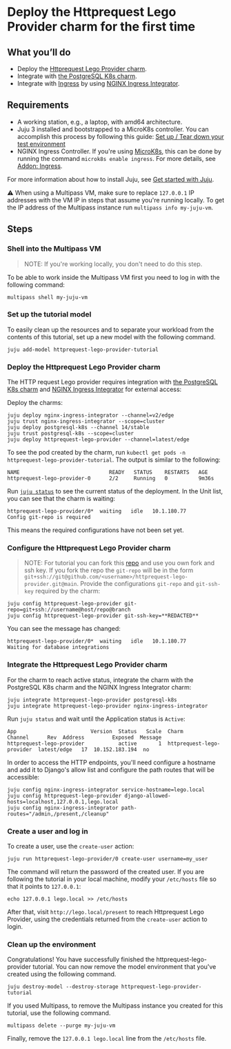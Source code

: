 # Deploy the Httprequest Lego Provider charm for the first time

## What you’ll do

- Deploy the [Httprequest Lego Provider charm](https://charmhub.io/httprequest-lego-provider).
- Integrate with [the PostgreSQL K8s charm](https://charmhub.io/postgresql-k8s).
- Integrate with [Ingress](https://kubernetes.io/docs/concepts/services-networking/ingress/#what-is-ingress) by using [NGINX Ingress Integrator](https://charmhub.io/nginx-ingress-integrator/).

## Requirements
- A working station, e.g., a laptop, with amd64 architecture.
- Juju 3 installed and bootstrapped to a MicroK8s controller. You can accomplish this process by following this guide: [Set up / Tear down your test environment](https://juju.is/docs/juju/set-up--tear-down-your-test-environment)
- NGINX Ingress Controller. If you're using [MicroK8s](https://microk8s.io/), this can be done by running the command `microk8s enable ingress`. For more details, see [Addon: Ingress](https://microk8s.io/docs/addon-ingress).

For more information about how to install Juju, see [Get started with Juju](https://juju.is/docs/olm/get-started-with-juju).

:warning: When using a Multipass VM, make sure to replace `127.0.0.1` IP addresses with the
VM IP in steps that assume you're running locally. To get the IP address of the
Multipass instance run ```multipass info my-juju-vm```.

## Steps
### Shell into the Multipass VM
> NOTE: If you're working locally, you don't need to do this step.

To be able to work inside the Multipass VM first you need to log in with the following command:
```
multipass shell my-juju-vm
```

### Set up the tutorial model
To easily clean up the resources and to separate your workload from the contents of this tutorial, set up a new model with the following command.

```
juju add-model httprequest-lego-provider-tutorial
```

### Deploy the Httprequest Lego Provider charm

The HTTP request Lego provider requires integration with [the PostgreSQL K8s charm](https://charmhub.io/postgresql-k8s) and [NGINX Ingress Integrator](https://charmhub.io/nginx-ingress-integrator/) for external access:

Deploy the charms:

```
juju deploy nginx-ingress-integrator --channel=v2/edge
juju trust nginx-ingress-integrator --scope=cluster
juju deploy postgresql-k8s --channel 14/stable
juju trust postgresql-k8s --scope=cluster
juju deploy httprequest-lego-provider --channel=latest/edge
```

To see the pod created by the charm, run `kubectl get pods -n httprequest-lego-provider-tutorial`. The output is similar to the following:

```
NAME                             READY   STATUS    RESTARTS   AGE
httprequest-lego-provider-0      2/2     Running   0          9m36s
```

Run [`juju status`](https://juju.is/docs/olm/juju-status) to see the current status of the deployment. In the Unit list, you can see that the charm is waiting:

```
httprequest-lego-provider/0*  waiting   idle   10.1.180.77         Config git-repo is required
```

This means the required configurations have not been set yet.

### Configure the Httprequest Lego Provider charm
> NOTE: For tutorial you can fork this [repo](https://github.com/canonical/httprequest-lego-provider/tree/main) and use you own fork and ssh key.
> If you fork the repo the `git-repo` will be in the form `git+ssh://git@github.com/<username>/httprequest-lego-provider.git@main`.
Provide the configurations `git-repo` and `git-ssh-key` required by the charm:

```
juju config httprequest-lego-provider git-repo=git+ssh://username@host/repo@branch
juju config httprequest-lego-provider git-ssh-key=**REDACTED**
```
You can see the message has changed:

```
httprequest-lego-provider/0*  waiting   idle   10.1.180.77         Waiting for database integrations
```

### Integrate the Httprequest Lego Provider charm
For the charm to reach active status, integrate the charm with the PostgreSQL K8s charm and the NGINX Ingress Integrator charm:

```
juju integrate httprequest-lego-provider postgresql-k8s
juju integrate httprequest-lego-provider nginx-ingress-integrator
```

Run `juju status` and wait until the Application status is `Active`:

```
App                        Version  Status   Scale  Charm                      Channel      Rev  Address         Exposed  Message
httprequest-lego-provider           active       1  httprequest-lego-provider  latest/edge   17  10.152.183.194  no
```

In order to access the HTTP endpoints, you'll need configure a hostname and add it to Django's allow list and configure the path routes that will be accessible:
```
juju config nginx-ingress-integrator service-hostname=lego.local
juju config httprequest-lego-provider django-allowed-hosts=localhost,127.0.0.1,lego.local
juju config nginx-ingress-integrator path-routes="/admin,/present,/cleanup"
```

### Create a user and log in

To create a user, use the `create-user` action:
```
juju run httprequest-lego-provider/0 create-user username=my_user
```

The command will return the password of the created user.
If you are following the tutorial in your local machine, modify your `/etc/hosts` file so that it points to `127.0.0.1`:

```
echo 127.0.0.1 lego.local >> /etc/hosts
```

After that, visit `http://lego.local/present` to reach Httprequest Lego Provider, using the credentials returned from the `create-user` action to login.

### Clean up the environment
Congratulations! You have successfully finished the httprequest-lego-provider tutorial. You can now remove the model environment that you've created using the following command.

```
juju destroy-model --destroy-storage httprequest-lego-provider-tutorial
```

If you used Multipass, to remove the Multipass instance you created for this tutorial, use the following command.
```
multipass delete --purge my-juju-vm
```
Finally, remove the `127.0.0.1 lego.local` line from the `/etc/hosts` file.
